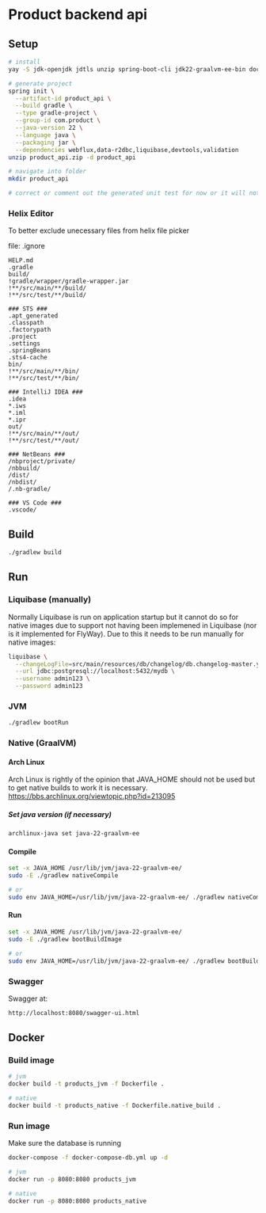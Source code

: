 # Product backend api

## Setup

```sh
# install
yay -S jdk-openjdk jdtls unzip spring-boot-cli jdk22-graalvm-ee-bin docker docker-compose docker-credential-pass

# generate project
spring init \
  --artifact-id product_api \
  --build gradle \
  --type gradle-project \
  --group-id com.product \
  --java-version 22 \
  --language java \
  --packaging jar \
  --dependencies webflux,data-r2dbc,liquibase,devtools,validation
unzip product_api.zip -d product_api

# navigate into folder
mkdir product_api

# correct or comment out the generated unit test for now or it will not build
```

### Helix Editor

To better exclude unecessary files from helix file picker

file: .ignore
```
HELP.md
.gradle
build/
!gradle/wrapper/gradle-wrapper.jar
!**/src/main/**/build/
!**/src/test/**/build/

### STS ###
.apt_generated
.classpath
.factorypath
.project
.settings
.springBeans
.sts4-cache
bin/
!**/src/main/**/bin/
!**/src/test/**/bin/

### IntelliJ IDEA ###
.idea
*.iws
*.iml
*.ipr
out/
!**/src/main/**/out/
!**/src/test/**/out/

### NetBeans ###
/nbproject/private/
/nbbuild/
/dist/
/nbdist/
/.nb-gradle/

### VS Code ###
.vscode/
```

## Build

```sh
./gradlew build
```

## Run

### Liquibase (manually)

Normally Liquibase is run on application startup but it cannot do so for native images due to support not having been
implemened in Liquibase (nor is it implemented for FlyWay).
Due to this it needs to be run manually for native images:

```sh
liquibase \
  --changeLogFile=src/main/resources/db/changelog/db.changelog-master.yaml update \
  --url jdbc:postgresql://localhost:5432/mydb \
  --username admin123 \
  --password admin123
```

### JVM

```sh
./gradlew bootRun
```

### Native (GraalVM)
#### Arch Linux
Arch Linux is rightly of the opinion that JAVA_HOME should not be used but to get native builds to work it is necessary.
https://bbs.archlinux.org/viewtopic.php?id=213095

##### Set java version (if necessary)

```sh
archlinux-java set java-22-graalvm-ee
```
#### Compile

```sh
set -x JAVA_HOME /usr/lib/jvm/java-22-graalvm-ee/
sudo -E ./gradlew nativeCompile

# or
sudo env JAVA_HOME=/usr/lib/jvm/java-22-graalvm-ee/ ./gradlew nativeCompile
```

#### Run

```sh
set -x JAVA_HOME /usr/lib/jvm/java-22-graalvm-ee/
sudo -E ./gradlew bootBuildImage

# or
sudo env JAVA_HOME=/usr/lib/jvm/java-22-graalvm-ee/ ./gradlew bootBuildImage
```

### Swagger
Swagger at:
```sh
http://localhost:8080/swagger-ui.html
```

## Docker

### Build image

```sh
# jvm
docker build -t products_jvm -f Dockerfile .

# native
docker build -t products_native -f Dockerfile.native_build .
```

### Run image

Make sure the database is running
```sh
docker-compose -f docker-compose-db.yml up -d
```

```sh
# jvm
docker run -p 8080:8080 products_jvm

# native
docker run -p 8080:8080 products_native
```
